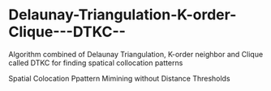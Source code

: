 # Delaunay-Triangulation-K-order-Clique---DTKC--
Algorithm combined of Delaunay Triangulation, K-order neighbor and Clique called DTKC for finding spatical collocation patterns

Spatial Colocation Ppattern Mimining without Distance Thresholds
